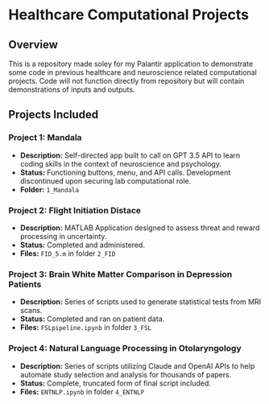 # Healthcare Computational Projects

## Overview
This is a repository made soley for my Palantir application to demonstrate 
some code in previous healthcare and neuroscience related computational
projects. Code will not function directly from repository but will contain 
demonstrations of inputs and outputs.

## Projects Included

### Project 1: Mandala
- **Description:** Self-directed app built to call on GPT 3.5 API to learn coding skills in the context of neuroscience and psychology.
- **Status:** Functioning buttons, menu, and API calls. Development discontinued upon securing lab computational role. 
- **Folder:** `1_Mandala`

### Project 2: Flight Initiation Distace
- **Description:** MATLAB Application designed to assess threat and reward processing in uncertainty. 
- **Status:** Completed and administered. 
- **Files:** `FID_5.m` in folder `2_FID`

### Project 3: Brain White Matter Comparison in Depression Patients
- **Description:** Series of scripts used to generate statistical tests from MRI scans. 
- **Status:** Completed and ran on patient data. 
- **Files:** `FSLpipeline.ipynb` in folder `3_FSL`

### Project 4: Natural Language Processing in Otolaryngology
- **Description:** Series of scripts utilizing Claude and OpenAI APIs to help automate study selection and analysis for thousands of papers.
- **Status:** Complete, truncated form of final script included.
- **Files:** `ENTNLP.ipynb` in folder `4_ENTNLP`

